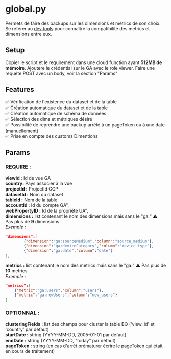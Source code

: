 # global.py
Permets de faire des backups sur les dimensions et metrics de son choix. Se référer au [dev tools](https://ga-dev-tools.web.app/dimensions-metrics-explorer/) pour connaître la compatibilité des metrics et dimensions entre eux. 

## Setup 
Copier le script et le requirement dans une cloud function ayant **512MB de mémoire**. Ajoutere le crédential sur le GA avec le role viewer. Faire une requête POST avec un body, voir la section "Params"

## Features

✅ Vérification de l'existence du dataset et de la table  
✅ Création automatique du dataset et de la table  
✅ Création automatique de schéma de données   
✅ Sélection des dims et métriques désiré   
✅ Possibilité de reprendre une backup arrêté à un pageToken ou à une date (manuellement)  
✅ Prise en compte des customs Dimentions   

## Params  
### REQUIRE : 
**viewId :** Id de vue GA  
**country:** Pays associer à la vue  
**projectId :** ProjectId GCP  
**datasetId :** Nom du dataset  
**tableId :** Nom de la table  
**accountId :** Id du compte GA",  
**webPropertyID :** Id de la propriété UA",  
**dimensions :** list contenant le nom des dimensions mais sans le "ga:" ⚠ Pas plus de **9** dimensions  
*Exemple :*
```json
"dimensions":[
        {"dimension":"ga:sourceMedium","column":"source_medium"},
        {"dimension":"ga:deviceCategory","column":"device_type"},
        {"dimension":"ga:date","column":"date"}
],
```
**metrics :** list contenant le nom des metrics mais sans le "ga:"  ⚠ Pas plus de **10** metrics  
*Exemple :*
```json
"metrics":[
    {"metric":"ga:users","column":"users"},
    {"metric":"ga:newUsers","column":"new_users"}
]
```
### OPTIONNAL :
**clusteringFields :** list des champs pour cluster la table BQ ('view_id' et 'country' par défaut)  
**startDate :** string (YYYY-MM-DD, 2005-01-01 par défaut)  
**endDate :** string (YYYY-MM-DD, "today" par défaut)  
**pageToken :** string (en cas d'arrêt prématurer écrire le pageToken qui était en cours de traitement)

